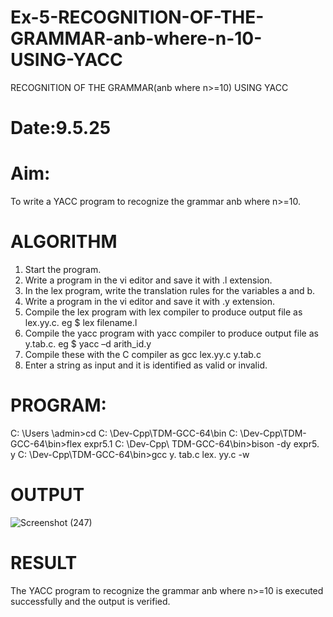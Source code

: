 # Ex-5-RECOGNITION-OF-THE-GRAMMAR-anb-where-n-10-USING-YACC
RECOGNITION OF THE GRAMMAR(anb where n>=10) USING YACC
# Date:9.5.25
# Aim:
To write a YACC program to recognize the grammar anb where n>=10.
# ALGORITHM
1.	Start the program.
2.	Write a program in the vi editor and save it with .l extension.
3.	In the lex program, write the translation rules for the variables a and b.
4.	Write a program in the vi editor and save it with .y extension.
5.	Compile the lex program with lex compiler to produce output file as lex.yy.c. eg $ lex filename.l
6.	Compile the yacc program with yacc compiler to produce output file as y.tab.c. eg $ yacc –d arith_id.y
7.	Compile these with the C compiler as gcc lex.yy.c y.tab.c
8.	Enter a string as input and it is identified as valid or invalid.
# PROGRAM:
C: \Users \admin>cd C: \Dev-Cpp\TDM-GCC-64\bin
C: \Dev-Cpp\TDM-GCC-64\bin>flex expr5.1
C: \Dev-Cpp\ TDM-GCC-64\bin>bison -dy expr5. y
C: \Dev-Cpp\TDM-GCC-64\bin>gcc y. tab.c lex. yy.c -w
# OUTPUT
![Screenshot (247)](https://github.com/user-attachments/assets/f24904f7-144d-4377-98d8-bac16803effe)

# RESULT
The YACC program to recognize the grammar anb where n>=10 is executed successfully and the output is verified.
